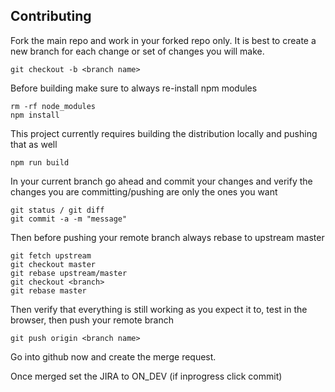 ## Contributing

Fork the main repo and work in your forked repo only.  It is best to create a new branch for each change or set of changes you will make.

    git checkout -b <branch name>

Before building make sure to always re-install npm modules
    
    rm -rf node_modules
    npm install

This project currently requires building the distribution locally and pushing that as well

    npm run build

In your current branch go ahead and commit your changes and verify the changes you are committing/pushing are only the ones you want

    git status / git diff
    git commit -a -m "message"

Then before pushing your remote branch always rebase to upstream master

    git fetch upstream
    git checkout master
    git rebase upstream/master
    git checkout <branch>
    git rebase master

Then verify that everything is still working as you expect it to, test in the browser, then push your remote branch

    git push origin <branch name>

Go into github now and create the merge request.

Once merged set the JIRA to ON_DEV (if inprogress click commit)
